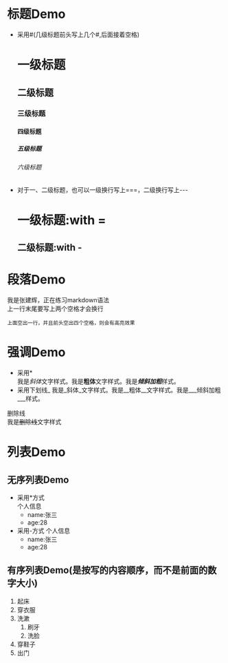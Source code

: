 # 标题Demo
* 采用#(几级标题前头写上几个#,后面接着空格)
	# 一级标题
	## 二级标题
	### 三级标题
	#### 四级标题
	##### 五级标题
	###### 六级标题

* 对于一、二级标题，也可以一级换行写上===，二级换行写上---

	一级标题:with =
	===
	
	二级标题:with -
	---
# 段落Demo
我是张建辉，正在练习markdown语法  
上一行末尾要写上两个空格才会换行  

    上面空出一行，并且前头空出四个空格，则会有高亮效果

# 强调Demo
* 采用*  
我是*斜体*文字样式。我是**粗体**文字样式。我是***倾斜加粗***样式。
* 采用下划线_
我是_斜体_文字样式。我是__粗体__文字样式。我是___倾斜加粗___样式。

删除线  
我是~~删除线~~文字样式

# 列表Demo
## 无序列表Demo
* 采用*方式  
	个人信息  
	* name:张三
	* age:28
* 采用-方式
	个人信息  
	- name:张三
	- age:28
## 有序列表Demo(是按写的内容顺序，而不是前面的数字大小)
1. 起床
3. 穿衣服
2. 洗漱
	1. 刷牙
	2. 洗脸
3. 穿鞋子
4. 出门